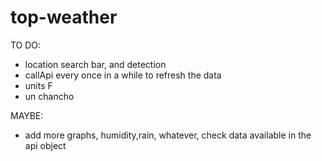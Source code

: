# top-weather

TO DO:

- location search bar, and detection
- callApi every once in a while to refresh the data
- units F
- un chancho

MAYBE:

- add more graphs, humidity,rain, whatever, check data available in the api object
